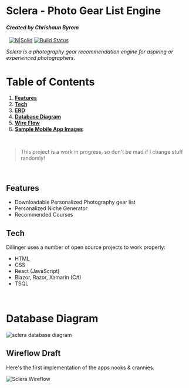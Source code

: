 # Sclera - Photo Gear List Engine
#### *Created by Chrishaun Byrom*
&nbsp;
[![N|Solid](https://cldup.com/dTxpPi9lDf.thumb.png)](https://nodesource.com/products/nsolid)
[![Build Status](https://travis-ci.com/merchp/sclera.svg?branch=master)](https://travis-ci.com/github/merchp/sclera)

*Sclera is a photography gear recommendation engine for aspiring or experienced photographers.*
&nbsp;
# Table of Contents

1. **[Features](#Features)** 
2. **[Tech](#Tech)**
3. **[ERD](ERD)**
4. **[Database Diagram](#DatabaseDiagram)**
5. **[Wire Flow](#WireFlow)**
6. **[Sample Mobile App Images](#Sample)**

&nbsp;

> This project is a work in progress, so don't be mad if I change stuff randomly!

&nbsp;
## Features 


- Downloadable Personalized Photography gear list
- Personalized Niche Generator
- Recommended Courses
&nbsp;
## Tech

Dillinger uses a number of open source projects to work properly:

- HTML
- CSS
- React (JavaScript)
- Blazor, Razor, Xamarin (C#)
- TSQL

&nbsp;
# Database Diagram

![sclera database diagram](https://user-images.githubusercontent.com/46344252/108671946-1cadca00-7496-11eb-9973-67024e2a6691.JPG)

## Wireflow Draft
Here's the first implementation of the apps nooks & crannies.

![Sclera Wireflow](https://user-images.githubusercontent.com/46344252/108671452-53371500-7495-11eb-9764-6737901b3530.png)



